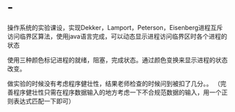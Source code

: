 # -
操作系统的实验课设，实现Dekker，Lamport，Peterson，Eisenberg进程互斥访问临界区算法，使用java语言完成，可以动态显示进程访问临界区时各个进程的状态 


使用三种颜色标记进程的就绪，阻塞，完成状态。通过颜色变换来显示进程的状态改变。


做实验的时候没有考虑程序健壮性，结果老师检查的时候问到被扣了几分。。
（完善程序健壮性只需在程序数据输入的地方考虑一下不合规范数据的输入，用一个正则表达式匹配一下即可）


